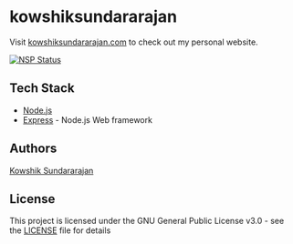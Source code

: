 # kowshiksundararajan
Visit [kowshiksundararajan.com](https://www.kowshiksundararajan.com) to check out my personal website.

[![NSP Status](https://nodesecurity.io/orgs/kowshik-sundararajan/projects/c07aa7d2-03f9-4e5a-b4bc-18419b4e2ebd/badge)](https://nodesecurity.io/orgs/kowshik-sundararajan/projects/c07aa7d2-03f9-4e5a-b4bc-18419b4e2ebd)

## Tech Stack
* [Node.js](https://nodejs.org/)
* [Express](https://expressjs.com/) - Node.js Web framework


## Authors
[Kowshik Sundararajan](https://github.com/kowshik-sundararajan)

## License

This project is licensed under the GNU General Public License v3.0 - see the [LICENSE](LICENSE) file for details
